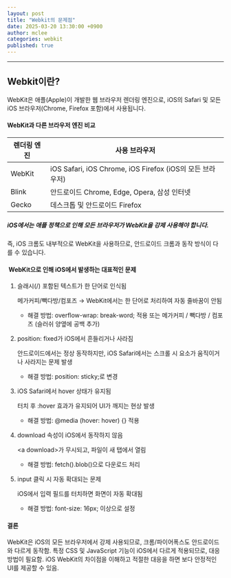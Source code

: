 ```yaml
---
layout: post
title: "Webkit의 문제점"
date: 2025-03-20 13:30:00 +0900
author: mclee
categories: webkit
published: true
---
```

<hr/>

## Webkit이란?

WebKit은 애플(Apple)이 개발한 웹 브라우저 렌더링 엔진으로, iOS의 Safari 및 모든 iOS 브라우저(Chrome, Firefox 포함)에서 사용됩니다.

#### WebKit과 다른 브라우저 엔진 비교

|렌더링 엔진|사용 브라우저|
|--------|----------------------------------------|
|WebKit|iOS Safari, iOS Chrome, iOS Firefox (iOS의 모든 브라우저)|
|Blink|안드로이드 Chrome, Edge, Opera, 삼성 인터넷|
|Gecko|데스크톱 및 안드로이드 Firefox|


##### iOS에서는 애플 정책으로 인해 모든 브라우저가 WebKit을 강제 사용해야 합니다.
즉, iOS 크롬도 내부적으로 WebKit을 사용하므로, 안드로이드 크롬과 동작 방식이 다를 수 있습니다.

#### ️ WebKit으로 인해 iOS에서 발생하는 대표적인 문제
1. 슬래시(/) 포함된 텍스트가 한 단어로 인식됨

   메가커피/빽다방/컴포즈 → WebKit에서는 한 단어로 처리하여 자동 줄바꿈이 안됨

   - 해결 방법: overflow-wrap: break-word; 적용 또는 메가커피 / 빽다방 / 컴포즈 (슬러쉬 양옆에 공백 추가) 

2. position: fixed가 iOS에서 흔들리거나 사라짐

   안드로이드에서는 정상 동작하지만, iOS Safari에서는 스크롤 시 요소가 움직이거나 사라지는 문제 발생

   - 해결 방법: position: sticky;로 변경

3. iOS Safari에서 hover 상태가 유지됨

   터치 후 :hover 효과가 유지되어 UI가 깨지는 현상 발생

   - 해결 방법: @media (hover: hover) {} 적용

4. download 속성이 iOS에서 동작하지 않음
   
   \<a download>가 무시되고, 파일이 새 탭에서 열림

   - 해결 방법: fetch().blob()으로 다운로드 처리

5. input 클릭 시 자동 확대되는 문제

   iOS에서 입력 필드를 터치하면 화면이 자동 확대됨

   - 해결 방법: font-size: 16px; 이상으로 설정


#### 결론
   WebKit은 iOS의 모든 브라우저에서 강제 사용되므로, 크롬/파이어폭스도 안드로이드와 다르게 동작함.
   특정 CSS 및 JavaScript 기능이 iOS에서 다르게 적용되므로, 대응 방법이 필요함.
   iOS WebKit의 차이점을 이해하고 적절한 대응을 하면 보다 안정적인 UI를 제공할 수 있음.
